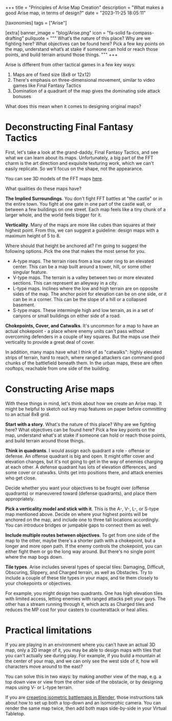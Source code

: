 +++
title = "Principles of Arise Map Creation"
description = "What makes a good Arise map, in terms of design?"
date = "2023-11-25 18:05:11"

[taxonomies]
tags = ["Arise"]

[extra]
banner_image = "blog/Arise.png"
icon = "fa-solid fa-compass-drafting"
pullquote = """
What’s the nature of this place? Why are we fighting here? What objectives can be found here?
Pick a few key points on the map, understand what’s at stake if someone can hold or reach those points, and build terrain around those things.
"""
+++

Arise is different from other tactical games in a few key ways:

1. Maps are of fixed size (8x8 or 12x12)
2. There's emphasis on three-dimensional movement, similar to video games like Final Fantasy Tactics
3. Domination of a quadrant of the map gives the dominating side attack bonuses

What does this mean when it comes to designing original maps?

<!-- more -->

# Deconstructing Final Fantasy Tactics

First, let's take a look at the grand-daddy, Final Fantasy Tactics, and see what we can learn about its maps.
Unfortunately, a big part of the FFT charm is the art direction and exquisite texturing work,
which we can't easily replicate. So we'll focus on the shape, not the appearance.

You can see 3D models of the FFT maps [here](https://www.cavesofnarshe.com/fft/maps/index.php).

What qualities do these maps have?

**The Implied Surroundings**. You don't fight FFT battles at "the castle"
or in the entire town. You fight at one gate in one part of the castle wall,
or between a few buildings on one street.
Each map feels like a tiny chunk of a larger whole,
and the world feels bigger for it.

**Verticality**. Many of the maps are more like cubes than squares at their highest point.
From this, we can suggest a guideline: design maps with a maximum height of 5 to 8.

Where should that height be anchored at? I'm going to suggest the following options.
Pick the one that makes the most sense for you.

- A-type maps. The terrain rises from a low outer ring to an elevated center. This can be a map built around a tower, hill, or some other singular feature.
- V-type maps. The terrain is a valley between two or more elevated sections. This can represent an alleyway in a city.
- L-type maps. Inclines where the low and high terrain are on opposite sides of the map. The anchor point for elevation can be on one side, or it can be in a corner. This can be the slope of a hill or a collapsed basement.
- S-type maps. These intermingle high and low terrain, as in a set of canyons or small buildings on either side of a road.

**Chokepoints, Cover, and Catwalks**. It's uncommon for a map to have an actual chokepoint - a place
where enemy units can't pass without overcoming defenders in a couple of key squares.
But the maps use their verticality to provide a great deal of cover.

In addition, many maps have what I think of as "catwalks": highly elevated strips of terrain,
hard to reach, where ranged attackers can command good chunks of the battlefield beneath them.
In the urban maps, these are often rooftops, reachable from one side of the building.

# Constructing Arise maps

With these things in mind, let's think about how we create an Arise map.
It might be helpful to sketch out key map features on paper before committing to an actual 8x8 grid.

**Start with a story**. What's the nature of this place? Why are we fighting here?
What objectives can be found here? Pick a few key points on the map,
understand what's at stake if someone can hold or reach those points,
and build terrain around those things.

**Think in quadrants**. I would assign each quadrant a role - offense or defense.
An offense quadrant is big and open. It might offer cover and elevation changes,
but it's not going to get in the way of enemies charging at each other.
A defense quadrant has lots of elevation differences, and some cover or catwalks.
Units get into positions there, and attack enemies who get close.

Decide whether you want your objectives to be fought over (offense quadrants)
or maneuvered toward (defense quadrants), and place them appropriately.

**Pick a verticality model and stick with it**. This is the A-, V-, L-, or S-type map mentioned above.
Decide on where your highest points will be anchored on the map,
and include one to three tall locations accordingly.
You can introduce bridges or jumpable gaps to connect them as well.

**Include multiple routes between objectives**. To get from one side of the map
to the other, maybe there's a shorter path with a chokepoint,
but a longer and more open path.
If the enemy controls the chokepoint, you can either fight them or go the long way around.
But there's no single point where the map bogs down.

**Tile types**. Arise includes several types of special tiles:
Damaging, Difficult, Obscuring, Slippery, and Charged terrain, as well as Obstacles.
Try to include a couple of these tile types in your maps, and tie
them closely to your chokepoints or objectives.

For example, you might design two quadrants. One has high elevation tiles with limited access,
letting enemies with ranged attacks pelt your guys.
The other has a stream running through it, which acts as Charged tiles
and reduces the MP cost for your casters to counterattack or heal allies.

# Practical limitations

If you are playing in an environment where you can't have an actual 3D map,
only a 2D image of it, you may be able to design maps with tiles that you can't actually see during play.
For example, if you build a mountain at the center of your map,
and we can only see the west side of it, how will characters move around to the east?

You can solve this in two ways: by making another view of the map, e.g. a top down view
or view from the other side of the obstacle, or by designing maps using V- or L-type
terrain.

If you are [creaeting isometric battlemaps in Blender](@/blog/creating-isometric-battlemaps-in-blender.md),
those instructions talk about how to set up both a top-down and an isomorphic camera.
You can render the same map twice, then add both maps side-by-side in your Virtual Tabletop.
